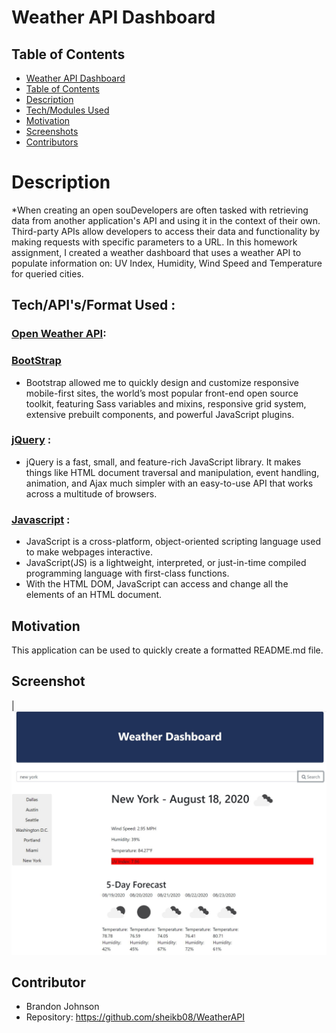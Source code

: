 # Weather API Dashboard

## Table of Contents
  - [Weather API Dashboard](#weather-api-dashboard)
  - [Table of Contents](#table-of-contents)
  - [Description](#description)
  - [Tech/Modules Used](#tech-api-format)
  - [Motivation](#motivation)
  - [Screenshots](#screenshot)
  - [Contributors](#contributors)

# Description
*When creating an open souDevelopers are often tasked with retrieving data from another application's API and using it in the context of their own. Third-party APIs allow developers to access their data and functionality by making requests with specific parameters to a URL. In this homework assignment, I created a weather dashboard that uses a weather API to populate information on: 
UV Index, Humidity, Wind Speed and Temperature for queried cities.

## Tech/API's/Format Used :

### [Open Weather API](https://openweathermap.org/api):

### [BootStrap](https://getbootstrap.com/)
* Bootstrap allowed me to quickly design and customize responsive mobile-first sites, the world’s most popular front-end open source toolkit, featuring Sass variables and mixins, responsive grid system, extensive prebuilt components, and powerful JavaScript plugins.

### [jQuery](https://jquery.com/) : 
* jQuery is a fast, small, and feature-rich JavaScript library. It makes things like HTML document traversal and manipulation, event handling, animation, and Ajax much simpler with an easy-to-use API that works across a multitude of browsers.

### [Javascript](https://developer.mozilla.org/en-US/docs/Web/JavaScript) : 
* JavaScript is a cross-platform, object-oriented scripting language used to make webpages interactive.
* JavaScript(JS) is a lightweight, interpreted, or just-in-time compiled programming language with first-class functions. 
* With the HTML DOM, JavaScript can access and change all the elements of an HTML document.


## Motivation 
This application can be used to quickly create a formatted README.md file.

## Screenshot  
|![Command Line Screenshot](images/screen.JPG)


## Contributor
* Brandon Johnson
* Repository: https://github.com/sheikb08/WeatherAPI
